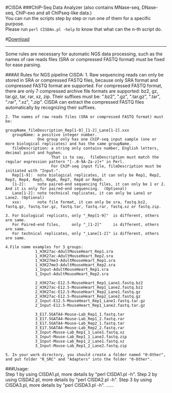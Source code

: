 #CISDA 
###ChIP-Seq Data Analyzer (also contains MNase-seq, DNase-seq, ChIP-exo and all ChIPseq-like data.)           
You can run the scripts step by step or run one of them for a specific purpose.                                           
Please run `perl CISDAn.pl -help` to know that what can the n-th script do.                    
                                   
#[Download](https://github.com/CTLife/2ndGS_Pipelines/releases)                                                                                                                                                
__________________________________________________________________________________________________________________      
                                                       
Some rules are necessary for automatic NGS data processing, such as the names of raw reads files (SRA or compressed FASTQ format) must be fixed for ease parsing. 

###All Rules for NGS pipeline CISDA:
    1. Raw sequencing reads can only be stored in SRA or compressed FASTQ files, because only SRA format and compressed FASTQ format are supported. 
       For compressed FASTQ format, there are only 7 compressed archive file formats are supported: bz2, gz, tar.gz, tar, rar, xz, zip. 
       Their suffixes must be: ".bz2",  ".gz",  ".tar.gz",  ".tar",  ".rar",  ".xz",  ".zip".
       CISDA can extract the compressed FASTQ files automatically by recognizing their suffixes.

    2. The names of raw reads files (SRA or compressed FASTQ format) must be: 
                                                                              groupName_fileDescription_Rep[1-9]_[1-2]_Lane[1-2].xxx 
       groupName: a positive integer number. 
                  One group only has one ChIP-seq input sample (one or more biological replicates) and has the same groupName.              
       fileDescription: a string only contains number, English letters, decimal point and hyphen.
                        That is to say,  fileDescription must match the regular expression pattern "[-.0-9A-Za-z]+" in Perl.
                        For ChIP-seq input file, fileDescription must be initiated with "Input-".
       Rep[1-9]:  note biological replicates, it can only be Rep1, Rep2, Rep3, Rep4, Rep5, Rep6, Rep7, Rep8 or Rep9.
       [1-2]:     note paired-end sequencing files, it can only be 1 or 2. And it is only for paired-end sequencing.  (Optional)
       Lane[1-2]: note technical replicates, it can only be Lane1 or Lane2. (Optional)
       xxx:       note file format, it can only be sra, fastq.bz2, fastq.gz, fastq.tar.gz, fastq.tar, fastq.rar, fastq.xz or fastq.zip. 

    3. For biological replicats, only "_Rep[1-9]"  is different, others are same.
       For Paired-end files,     only "_[1-2]"     is different, others are same.
       For technical replicates, only "_Lane[1-2]" is different, others are same.

    4.File name examples for 3 groups:
                 1_H3K27ac-AdultMouseHeart_Rep1.sra
                 1_H3K27ac-AdultMouseHeart_Rep2.sra
                 1_H3K27me3-AdultMouseHeart_Rep1.sra
                 1_H3K27me3-AdultMouseHeart_Rep2.sra
                 1_Input-AdultMouseHeart_Rep1.sra
                 1_Input-AdultMouseHeart_Rep2.sra

                 2_H3K27ac-E12.5-MouseHeart_Rep1_Lane1.fastq.bz2
                 2_H3K27ac-E12.5-MouseHeart_Rep1_Lane2.fastq.bz2
                 2_H3K27ac-E12.5-MouseHeart_Rep2_Lane1.fastq.gz
                 2_H3K27ac-E12.5-MouseHeart_Rep2_Lane2.fastq.gz
                 2_Input-E12.5-MouseHeart_Rep1_Lane1.fastq.tar.gz
                 2_Input-E12.5-MouseHeart_Rep1_Lane2.fastq.tar.gz

                 3_E17.5GATA4-Mouse-Lab_Rep1_1.fastq.tar
                 3_E17.5GATA4-Mouse-Lab_Rep1_2.fastq.rar
                 3_E17.5GATA4-Mouse-Lab_Rep2_1.fastq.tar
                 3_E17.5GATA4-Mouse-Lab_Rep2_2.fastq.rar
                 3_Input-Mouse-Lab_Rep1_1_Lane1.fastq.xz
                 3_Input-Mouse-Lab_Rep1_1_Lane2.fastq.zip
                 3_Input-Mouse-Lab_Rep1_2_Lane1.fastq.xz
                 3_Input-Mouse-Lab_Rep1_2_Lane2.fastq.zip

    5. In your work directory, you should create a folder named "0-Other", and put folder "R_SRC" and "Adapters" into the folder "0-Other".                   


###Usage:                                            
     Step 1  by using CISDA1.pl, more details by "perl  CISDA1.pl  -h".
     Step 2  by using CISDA2.pl, more details by "perl  CISDA2.pl  -h".
     Step 3  by using CISDA3.pl, more details by "perl  CISDA3.pl  -h".
     ......


